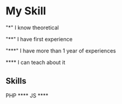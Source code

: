 # My Skill

"*" I know theoretical

"**" I have first experience

"***" I have more than 1 year of experiences

**** I can teach about it


## Skills
PHP ****
JS ****


## 
